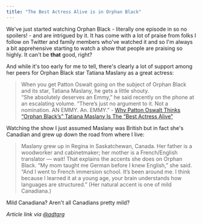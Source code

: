 ```yaml
---
title: "The Best Actress Alive is in Orphan Black"
---
```

<p>We've just started watching Orphan Black - literally one episode in so no spoilers! - and are intrigued by it. It has come with a lot of praise from folks I follow on Twitter and family members who've watched it and so I'm always a bit apprehensive starting to watch a show that people are praising so highly. It can't be <strong>that</strong> good, right?</p>
<p>And while it's too early for me to tell, there's clearly a lot of support among her peers for Orphan Black star Tatiana Maslany as a great actress:</p>
<blockquote><p>
  When you get Patton Oswalt going on the subject of Orphan Black and its star, Tatiana Maslany, he gets a little shouty.<br />
  “She absolutely deserves an Emmy,” he said recently on the phone at an escalating volume. “There’s just no argument to it. Not a nomination. AN EMMY. An. EMMY.” - <a href="https://www.buzzfeed.com/kateaurthur/tatiana-maslany-orphan-black-emmys-patton-oswalt">Why Patton Oswalt Thinks “Orphan Black’s” Tatiana Maslany Is The “Best Actress Alive”</a>
</p></blockquote>
<p>Watching the show I just assumed Maslany was British but in fact she's Canadian and grew up down the road from where I live:</p>
<blockquote><p>
  Maslany grew up in Regina in Saskatchewan, Canada. Her father is a woodworker and cabinetmaker; her mother is a French/English translator — wait! That explains the accents she does on Orphan Black. “My mom taught me German before I knew English,” she said. “And I went to French immersion school. It’s been around me. I think because I learned it at a young age, your brain understands how languages are structured.” (Her natural accent is one of mild Canadiana.)
</p></blockquote>
<p>Mild Canadiana? Aren't all Canadians pretty mild?</p>
<p><em>Article link via <a href="https://twitter.com/adtgrg/status/349207071109029889">@adtgrg</a></em></p>
